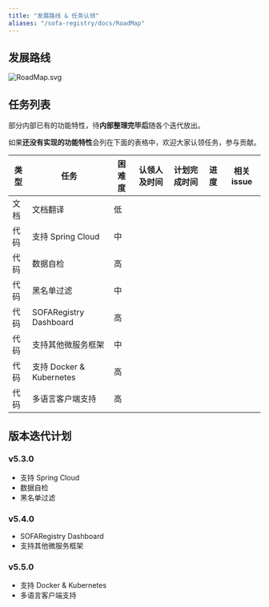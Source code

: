 ```yaml
---
title: "发展路线 & 任务认领"
aliases: "/sofa-registry/docs/RoadMap"
---
```


## 发展路线

![RoadMap.svg](https://gw.alipayobjects.com/zos/basement_prod/bcfb5589-d1a0-45d6-a2ce-289c476311f5.svg)

## 任务列表

部分内部已有的功能特性，待**内部整理完毕后**随各个迭代放出。

如果**还没有实现的功能特性**会列在下面的表格中，欢迎大家认领任务，参与贡献。

| 类型 | 任务 | 困难度 | 认领人及时间 | 计划完成时间 | 进度 | 相关 issue |
| --- | --- | --- | --- | --- | --- | --- |
| 文档 | 文档翻译 | 低 |  |  |  |  |
| 代码 | 支持 Spring Cloud | 中 |  |  |  |  |
| 代码 | 数据自检 | 高 |  |  |  |  |
| 代码 | 黑名单过滤 | 中 |  |  |  |  |
| 代码 | SOFARegistry Dashboard | 高 |  |  |  |  |
| 代码 | 支持其他微服务框架 | 中 |  |  |  |  |
| 代码 | 支持 Docker & Kubernetes | 高 |  |  |  |  |
| 代码 | 多语言客户端支持 | 高 |  |  |  |  |

## 版本迭代计划

### v5.3.0

* 支持 Spring Cloud
* 数据自检
* 黑名单过滤

### v5.4.0

* SOFARegistry Dashboard
* 支持其他微服务框架

### v5.5.0

* 支持 Docker & Kubernetes
* 多语言客户端支持
